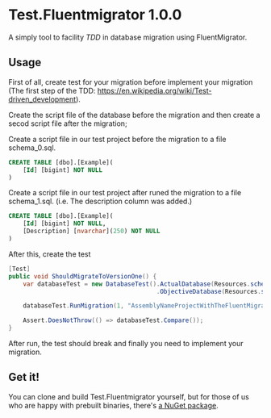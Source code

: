 # Test.Fluentmigrator 1.0.0

A simply tool to facility *TDD* in database migration using FluentMigrator.

Usage
-------
First of all, create test for your migration before implement your migration (The first step of the TDD: https://en.wikipedia.org/wiki/Test-driven_development).

Create the script file of the database before the migration and then create a secod script file after the migration;

Create a script file in our test project before the migration to a file schema_0.sql.

```sql
CREATE TABLE [dbo].[Example](
	[Id] [bigint] NOT NULL
)
```

Create a script file in our test project after runed the migration to a file schema_1.sql. (i.e. The description column was added.)

```sql
CREATE TABLE [dbo].[Example](
	[Id] [bigint] NOT NULL,
	[Description] [nvarchar](250) NOT NULL
)
```

After this, create the test

```csharp
[Test]
public void ShouldMigrateToVersionOne() {
    var databaseTest = new DatabaseTest().ActualDatabase(Resources.schema_0)
                                         .ObjectiveDatabase(Resources.schema_1);

    databaseTest.RunMigration(1, "AssemblyNameProjectWithTheFluentMigration");

    Assert.DoesNotThrow(() => databaseTest.Compare());
}
```

After run, the test should break and finally you need to implement your migration.

Get it!
-------
You can clone and build Test.Fluentmigrator yourself, but for those of us who are happy with prebuilt binaries, there's [a NuGet package](https://www.nuget.org/packages/Test.Fluentmigrator/).
